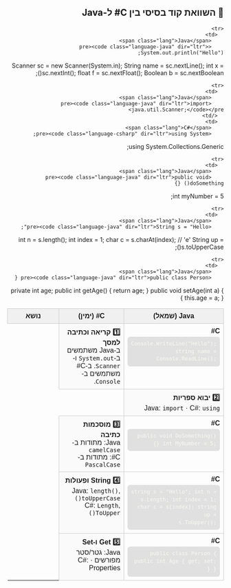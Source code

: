 <!-- Highlight.js CSS (ערכת ברירת מחדל) -->
<!-- <link rel="stylesheet" href="https://cdnjs.cloudflare.com/ajax/libs/highlight.js/11.9.0/styles/default.min.css"> -->


<link rel="stylesheet" href="https://cdnjs.cloudflare.com/ajax/libs/highlight.js/11.9.0/styles/stackoverflow-light.min.css">


<!-- Highlight.js core + שפות נדרשות -->
<script src="https://cdnjs.cloudflare.com/ajax/libs/highlight.js/11.9.0/highlight.min.js"></script>
<script src="https://cdnjs.cloudflare.com/ajax/libs/highlight.js/11.9.0/languages/java.min.js"></script>
<script src="https://cdnjs.cloudflare.com/ajax/libs/highlight.js/11.9.0/languages/csharp.min.js"></script>

<script>hljs.highlightAll();</script>

<style>
table.code-compare { width:100%; border-collapse:collapse; table-layout:fixed; font-family:Arial, sans-serif; }
table.code-compare th, table.code-compare td { border:1px solid #ccc; vertical-align:top; padding:8px; }
table.code-compare th { background:#f0f0f0; text-align:center; }
table.code-compare pre { margin:0; border-radius:6px; overflow-x:auto; font-size:0.9em; line-height:1.45; }
table.code-compare td.topic { width:30%; direction:rtl; text-align:right; background:#fafafa; }
.lang { font-weight:600; margin-bottom:4px; display:inline-block; }
</style>


<style>
  .code-compare { width: 100%; border-collapse: collapse; table-layout: fixed; font-family: Arial, sans-serif; }
  .code-compare th, .code-compare td { border: 1px solid #ccc; vertical-align: top; padding: 8px; }
  .code-compare th { background: #f0f0f0; text-align: center; }
  .code-compare pre { background: #e0e0e0ff; color: #f8f8f2; padding: 8px; border-radius: 6px; overflow-x: auto; font-size: 0.9em; line-height: 1.45; margin: 0; }
  .topic { width: 30%; direction: rtl; text-align: right; background: #fafafa; }
  .lang { font-weight: bold; margin-bottom: 4px; display: inline-block; }
</style>

<div dir="rtl">

## 📝 השוואת קוד בסיסי בין C# ל-Java

<table class="code-compare">
  <thead>
    <tr>
      <th>Java (שמאל)</th>
      <th>C# (ימין)</th>
      <th>נושא</th>
    </tr>
  </thead>
  <tbody>

    <tr>
      <td>
        <span class="lang">Java</span>
        <pre><code class="language-java" dir="ltr"> System.out.println("Hello");
Scanner sc = new Scanner(System.in);
String name = sc.nextLine();
int x = sc.nextInt();
float f = sc.nextFloat();
Boolean b = sc.nextBoolean();</code></pre>
      </td>
      <td>
        <span class="lang">C#</span>
        <pre><code class="language-csharp" dir="ltr">Console.WriteLine("Hello");
string name = Console.ReadLine();</code></pre>
      </td>
      <td class="topic">
        <b>1️⃣ קריאה וכתיבה למסך</b><br>
        ב-Java משתמשים ב-<code>System.out</code> ו-<code>Scanner</code>. ב-C# משתמשים ב-<code>Console</code>.
      </td>
    </tr>

    <tr>
      <td>
        <span class="lang">Java</span>
        <pre><code class="language-java" dir="ltr">import java.util.Scanner;</code></pre>
      </td>
      <td>
        <span class="lang">C#</span>
        <pre><code class="language-csharp" dir="ltr">using System;
using System.Collections.Generic;</code></pre>
      </td>
      <td class="topic">
        <b>2️⃣ יבוא ספריות</b><br>
        Java: <code>import</code> · C#: <code>using</code>
      </td>
    </tr>

    <tr>
      <td>
        <span class="lang">Java</span>
        <pre><code class="language-java" dir="ltr">public void doSomething() {}
int myNumber = 5;</code></pre>
      </td>
      <td>
        <span class="lang">C#</span>
        <pre><code class="language-csharp" dir="ltr">public void DoSomething() {}
int MyNumber = 5;</code></pre>
      </td>
      <td class="topic">
        <b>3️⃣ מוסכמות כתיבה</b><br>
        Java: מתודות ב-<code>camelCase</code><br>
        C#: מתודות ב-<code>PascalCase</code>
      </td>
    </tr>

    <tr>
      <td>
        <span class="lang">Java</span>
        <pre><code class="language-java" dir="ltr">String s = "Hello";
int n = s.length();
int index = 1;
char c = s.charAt(index); // 'e'
String up = s.toUpperCase();</code></pre>
      </td>
      <td>
        <span class="lang">C#</span>
        <pre><code class="language-csharp" dir="ltr">string s = "Hello";
int n = s.Length;
int index = 1;
char c = s[index];
string up = s.ToUpper();</code></pre>
      </td>
      <td class="topic">
        <b>4️⃣ String ופעולות</b><br>
        Java: <code>length()</code>, <code>toUpperCase()</code><br>
        C#: <code>Length</code>, <code>ToUpper()</code>
      </td>
    </tr>

    <tr>
      <td>
        <span class="lang">Java</span>
        <pre><code class="language-java" dir="ltr">public class Person {
  private int age;
  public int getAge() { return age; }
  public void setAge(int a) { this.age = a; }
}</code></pre>
      </td>
      <td>
        <span class="lang">C#</span>
        <pre><code class="language-csharp" dir="ltr">public class Person {
  public int Age { get; set; }
}</code></pre>
      </td>
      <td class="topic">
        <b>5️⃣ Get ו-Set</b><br>
        Java: גטר/סטר מפורשים · C#: Properties
      </td>
    </tr>

  </tbody>
</table>

</div>
